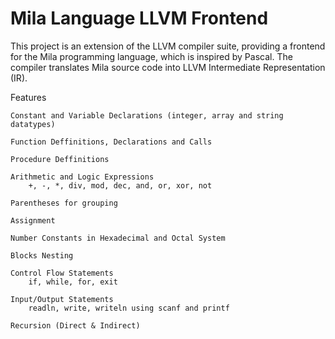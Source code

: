 # Mila Language LLVM Frontend

This project is an extension of the LLVM compiler suite, providing a frontend for the Mila programming language, which is inspired by Pascal. The compiler translates Mila source code into LLVM Intermediate Representation (IR).

Features

    Constant and Variable Declarations (integer, array and string datatypes)

    Function Deffinitions, Declarations and Calls

    Procedure Deffinitions

    Arithmetic and Logic Expressions
        +, -, *, div, mod, dec, and, or, xor, not

    Parentheses for grouping

    Assignment

    Number Constants in Hexadecimal and Octal System

    Blocks Nesting

    Control Flow Statements
        if, while, for, exit
        
    Input/Output Statements
        readln, write, writeln using scanf and printf
        
    Recursion (Direct & Indirect)

##
